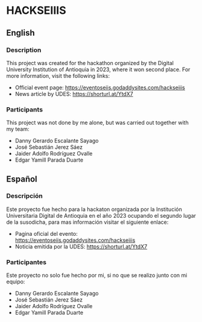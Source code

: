 # HACKSEIIIS
## English

### Description
This project was created for the hackathon organized by the Digital University Institution of Antioquia in 2023, where it won second place. For more information, visit the following links:
- Official event page: https://eventoseiis.godaddysites.com/hackseiiis
- News article by UDES: https://shorturl.at/YtdX7

### Participants
This project was not done by me alone, but was carried out together with my team:
- Danny Gerardo Escalante Sayago
- José Sebastián Jerez Sáez
- Jaider Adolfo Rodríguez Ovalle
- Edgar Yamill Parada Duarte

## Español

### Descripción
Este proyecto fue hecho para la hackaton organizada por la Institución Universitaria Digital de Antioquia en el año 2023 ocupando el segundo lugar de la susodicha, para mas información visitar el siguiente enlace:
- Pagina oficial del evento: https://eventoseiis.godaddysites.com/hackseiiis
- Noticia emitida por la UDES: https://shorturl.at/YtdX7

### Participantes
Este proyecto no solo fue hecho por mi, si no que se realizo junto con mi equipo:
- Danny Gerardo Escalante Sayago
- José Sebastián Jerez Sáez
- Jaider Adolfo Rodríguez Ovalle
- Edgar Yamill Parada Duarte
